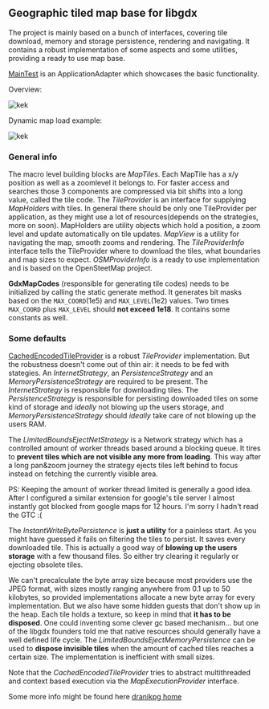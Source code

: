 ## Geographic tiled map base for libgdx

The project is mainly based on a bunch of interfaces, covering tile download, memory and storage persistence, rendering and navigating.
It contains a robust implementation of some aspects and some utilities, providing a ready to use map base.

[MainTest](https://github.com/DranikProgrammer/gdx-map/blob/master/core/src/main/java/com/dranikpg/gdxmap/MainTest.java)
is an ApplicationAdapter which showcases the basic functionality.
 
Overview:

![kek](http://www.dranikpg.com/img/gdxmap/big.png)
 
Dynamic map load example: 

![kek](http://www.dranikpg.com/img/gdxmap/dynamic_load.png)


### General info
The macro level building blocks are *MapTile*s. Each MapTile has a x/y position as well as a zoomlevel it belongs to.
For faster access and searches those 3 components  are compressed via bit shifts into a long value, called the tile code.
The *TileProvider* is an interface for supplying *MapHolder*s with tiles. In general there should be only one TileProvider per application, 
as they might use a lot of resources(depends on the strategies, more on soon). MapHolders are utility objects which hold a position,
a zoom level and update automatically on tile updates. *MapView* is a utility for navigating the map, smooth zooms and rendering. 
The *TileProviderInfo* interface tells the TileProvider where to download the tiles, what boundaries and map sizes to expect.
*OSMProviderInfo* is a ready to use implementation and is based on the OpenSteetMap project.

**GdxMapCodes** (responsible for generating tile codes) needs to be initialized by calling the static generate method. It generates bit masks based
on the `MAX_COORD`(1e5) and  `MAX_LEVEL`(1e2) values. Two times `MAX_COORD` plus  `MAX_LEVEL` should **not exceed 1e18**.
It contains some constants as well.

### Some defaults

[CachedEncodedTileProvider](https://github.com/DranikProgrammer/gdx-map/blob/master/core/src/main/java/com/dranikpg/gdxmap/impl/CachedEncodedTileProvider.java) 
is a robust *TileProvider* implementation. But the robustness doesn't come out of thin air: it needs to be fed with stategies.
An *InternetStrategy*, an *PersistenceStrategy* and an *MemoryPersistenceStrategy* are required to be present. 
The *InternetStrategy* is responsible for downloading tiles.
The *PersistenceStrategy* is responsible for persisting downloaded tiles on some kind of storage and *ideally* not blowing up the users storage,
and *MemoryPersistenceStrategy* should *ideally* take care of not blowing up the users RAM.

The *LimitedBoundsEjectNetStrategy* is a Network strategy which has a controlled amount of worker threads based around a blocking queue. It tires to **prevent tiles which are not visible any more from loading**. This way after a long pan&zoom journey the strategy ejects tiles left behind to focus instead on fetching the currently visible area.

PS: Keeping the amount of worker thread limited is generally a good idea. After I configured a similar extension for google's tile server I almost instantly got blocked from google maps for 12 hours. I'm sorry I hadn't read the GTC :(

The *InstantWriteBytePersistence* is **just a utility** for a painless start. As you might have guessed it fails on filtering the tiles to persist. It saves every downloaded tile. This is actually a good way of **blowing up the users storage** with a few thousand files. So either try clearing it regularly or ejecting obsolete tiles. 

We can't precalculate the byte array size because most providers use the JPEG format, with sizes mostly ranging anywhere from 0.1 up to 50 kilobytes, so provided implementations allocate a new byte array for every implementation. But we also have some hidden guests that don't show up in the heap.
Each tile holds a texture, so keep in mind that **it has to be disposed**. One could inventing some clever gc based mechanism... but one of the libgdx founders told me that native resources should generally have a well defined life cycle. 
The *LimitedBoundsEjectMemoryPersistence* can be used to **dispose invisible tiles** when the amount of cached tiles reaches a certain size. The implementation is inefficient with small sizes.

Note that the *CachedEncodedTileProvider* tries to abstract multithreaded and context based execution via the *MapExecutionProvider* interface.

Some more info might be found here [dranikpg home](http://www.dranikpg.com/blog/gdxmap.html)



